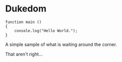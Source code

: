 # Dukedom

	function main ()
	{
		console.log("Hello World.");
	}

A simple sample of what is waiting around the corner.

That aren't right...
